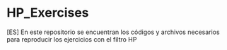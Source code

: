 # HP_Exercises

[ES] En este repositorio se encuentran los códigos y archivos necesarios para reproducir los ejercicios con el filtro HP
